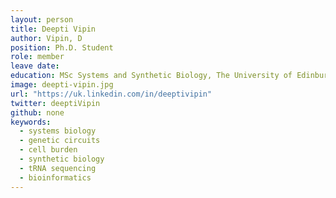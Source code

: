 ```yaml
---
layout: person
title: Deepti Vipin
author: Vipin, D
position: Ph.D. Student
role: member
leave date: 
education: MSc Systems and Synthetic Biology, The University of Edinburgh, 2016
image: deepti-vipin.jpg
url: "https://uk.linkedin.com/in/deeptivipin"
twitter: deeptiVipin
github: none
keywords:
  - systems biology
  - genetic circuits 
  - cell burden
  - synthetic biology
  - tRNA sequencing
  - bioinformatics
---
```

